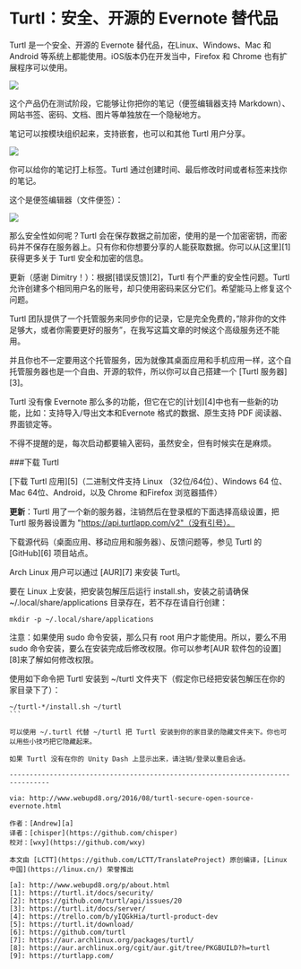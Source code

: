 Turtl：安全、开源的 Evernote 替代品
=============================

Turtl 是一个安全、开源的 Evernote 替代品，在Linux、Windows、Mac 和 Android 等系统上都能使用。iOS版本仍在开发当中，Firefox 和 Chrome 也有扩展程序可以使用。

![](https://3.bp.blogspot.com/-cNoUUjaU4A0/V7MFKCasZJI/AAAAAAAAYTk/r7oWe-z_HB87hDvlKLViiiHUMfagnC6LQCLcB/s400/turtl-desktop-linux.png)

这个产品仍在测试阶段，它能够让你把你的笔记（便签编辑器支持 Markdown）、网站书签、密码、文档、图片等单独放在一个隐秘地方。

笔记可以按模块组织起来，支持嵌套，也可以和其他 Turtl 用户分享。

![](https://2.bp.blogspot.com/-G-Ln3T1c2QA/V7MFmrqkukI/AAAAAAAAYTs/dXMPEB9MPREicixlEJlQVqg9SFjBX1pwgCLcB/s400/turtl-boards.png)

你可以给你的笔记打上标签。Turtl 通过创建时间、最后修改时间或者标签来找你的笔记。

这个是便签编辑器（文件便签）：

![](https://1.bp.blogspot.com/-8cNHV69iCWM/V7MFX7sBlMI/AAAAAAAAYTo/ZUVTYwiCSy8uzrVKdf6NcsQZlHtylIyvgCEw/s400/turtl-edit-note.png)

那么安全性如何呢？Turtl 会在保存数据之前加密，使用的是一个加密密钥，而密码并不保存在服务器上。只有你和你想要分享的人能获取数据。你可以从[这里][1]获得更多关于 Turtl 安全和加密的信息。

更新（感谢 Dimitry！）：根据[错误反馈][2]，Turtl 有个严重的安全性问题。Turtl 允许创建多个相同用户名的账号，却只使用密码来区分它们。希望能马上修复这个问题。

Turtl 团队提供了一个托管服务来同步你的记录，它是完全免费的，”除非你的文件足够大，或者你需要更好的服务”，在我写这篇文章的时候这个高级服务还不能用。

并且你也不一定要用这个托管服务，因为就像其桌面应用和手机应用一样，这个自托管服务器也是一个自由、开源的软件，所以你可以自己搭建一个 [Turtl 服务器][3]。

Turtl 没有像 Evernote 那么多的功能，但它在它的[计划][4]中也有一些新的功能，比如：支持导入/导出文本和Evernote 格式的数据、原生支持 PDF 阅读器、界面锁定等。

不得不提醒的是，每次启动都要输入密码，虽然安全，但有时候实在是麻烦。

###下载 Turtl

[下载 Turtl 应用][5]（二进制文件支持 Linux （32位/64位）、Windows 64 位、Mac 64位、Android，以及 Chrome 和Firefox 浏览器插件）

**更新**：Turtl 用了一个新的服务器，注销然后在登录框的下面选择高级设置，把 Turtl 服务器设置为 "https://api.turtlapp.com/v2"（没有引号）。

下载源代码（桌面应用、移动应用和服务器）、反馈问题等，参见 Turtl 的 [GitHub][6] 项目站点。

Arch Linux 用户可以通过 [AUR][7] 来安装 Turtl。

要在 Linux 上安装，把安装包解压后运行 install.sh，安装之前请确保 ~/.local/share/applications 目录存在，若不存在请自行创建：

```
mkdir -p ~/.local/share/applications
```

注意：如果使用 sudo 命令安装，那么只有 root 用户才能使用。所以，要么不用 sudo 命令安装，要么在安装完成后修改权限。你可以参考[AUR 软件包的设置][8]来了解如何修改权限。

使用如下命令把 Turtl 安装到 ~/turtl 文件夹下（假定你已经把安装包解压在你的家目录下了）：

````
~/turtl-*/install.sh ~/turtl
```

可以使用 ~/.turtl 代替 ~/turtl 把 Turtl 安装到你的家目录的隐藏文件夹下。你也可以用些小技巧把它隐藏起来。

如果 Turtl 没有在你的 Unity Dash 上显示出来，请注销/登录以重启会话。

--------------------------------------------------------------------------------

via: http://www.webupd8.org/2016/08/turtl-secure-open-source-evernote.html

作者：[Andrew][a]
译者：[chisper](https://github.com/chisper)
校对：[wxy](https://github.com/wxy)

本文由 [LCTT](https://github.com/LCTT/TranslateProject) 原创编译，[Linux中国](https://linux.cn/) 荣誉推出

[a]: http://www.webupd8.org/p/about.html
[1]: https://turtl.it/docs/security/
[2]: https://github.com/turtl/api/issues/20
[3]: https://turtl.it/docs/server/
[4]: https://trello.com/b/yIQGkHia/turtl-product-dev
[5]: https://turtl.it/download/
[6]: https://github.com/turtl
[7]: https://aur.archlinux.org/packages/turtl/
[8]: https://aur.archlinux.org/cgit/aur.git/tree/PKGBUILD?h=turtl
[9]: https://turtlapp.com/
